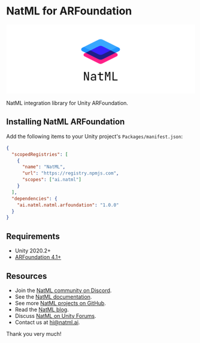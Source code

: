 # NatML for ARFoundation

![NatML](https://raw.githubusercontent.com/natmlx/.github/main/natml.png)

NatML integration library for Unity ARFoundation.

## Installing NatML ARFoundation
Add the following items to your Unity project's `Packages/manifest.json`:
```json
{
  "scopedRegistries": [
    {
      "name": "NatML",
      "url": "https://registry.npmjs.com",
      "scopes": ["ai.natml"]
    }
  ],
  "dependencies": {
    "ai.natml.natml.arfoundation": "1.0.0"
  }
}
```

## Requirements
- Unity 2020.2+
- [ARFoundation 4.1+](https://docs.unity3d.com/Packages/com.unity.xr.arfoundation@4.1/manual/index.html)

## Resources
- Join the [NatML community on Discord](https://hub.natml.ai/community).
- See the [NatML documentation](https://docs.natml.ai/unity).
- See more [NatML projects on GitHub](https://github.com/natmlx).
- Read the [NatML blog](https://blog.natml.ai/).
- Discuss [NatML on Unity Forums](https://forum.unity.com/threads/open-beta-natml-machine-learning-runtime.1109339/).
- Contact us at [hi@natml.ai](mailto:hi@natml.ai).

Thank you very much!